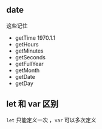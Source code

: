 ## date
这些记住
- getTime 1970.1.1
- getHours
- getMinutes
- getSeconds
- getFullYear
- getMonth
- getDate
- getDay
## let 和 var 区别
`let` 只能定义一次 ，`var` 可以多次定义
